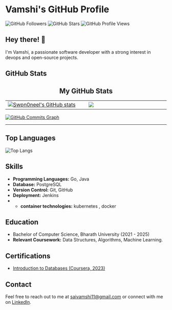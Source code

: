 <!-- Title -->
# Vamshi's GitHub Profile

<!-- Badges (optional) -->
![GitHub Followers](https://img.shields.io/github/followers/vamshi1188?style=social)
![GitHub Stars](https://img.shields.io/github/stars/vamshi1188?style=social)
![GitHub Profile Views](https://komarev.com/ghpvc/?username=vamshi1188)

<!-- Introduction -->
## Hey there! 👋
I'm Vamshi, a passionate software developer with a strong interest in devops and open-source projects.

<!-- GitHub Stats -->
## GitHub Stats
<!--![GitHub Stats](https://github-readme-stats.vercel.app/api?username=vamshi1188&show_icons=true&theme=vue)-->
<h2 align="center">My GitHub Stats</h2>
  </div>
  <div align="center">
    <table>
      <tr>
        <td width="45%">
          <a href="http://www.github.com/vamshi1188"><img src="https://github-readme-stats.vercel.app/api?username=vamshi1188&show_icons=true&hide=&count_private=true&title_color=0891b2&text_color=ffffff&icon_color=0891b2&bg_color=1c1917&hide_border=true&show_icons=true" alt="Swpn0neel's GitHub stats" /></a> 
        </td>
        <td width="45%">
          <a href="http://www.github.com/vamshi1188"><img src="https://github-readme-streak-stats.herokuapp.com/?user=vamshi1188&stroke=ffffff&background=1c1917&ring=0891b2&fire=0891b2&currStreakNum=ffffff&currStreakLabel=0891b2&sideNums=ffffff&sideLabels=ffffff&dates=ffffff&hide_border=true" /></a>
    </table>
      </div>
      <a href="http://www.github.com/vamshi1188"><img src="https://github-readme-activity-graph.vercel.app/graph?username=vamshi1188&theme=merko&bg_color=1c1917&color=ffffff&line=0891b2&point=ffffff&area_color=1c1917&area=true&hide_border=true&custom_title=GitHub%20Commits%20Graph" alt="GitHub Commits Graph" /></a>
    </td>
  </tr>

<hr>

<!-- Top Languages -->
## Top Languages
![Top Langs](https://github-readme-stats.vercel.app/api/top-langs/?username=vamshi1188&layout=compact&theme=dracula)

<!-- Skills -->
## Skills
- **Programming Languages:** Go, Java
- **Database:** PostgreSQL
- **Version Control:** Git, GitHub
- **Deployment:** Jenkins
- - **container technologies:** kubernetes , docker

<!-- Education -->
## Education
- Bachelor of Computer Science, Bharath University (2021 - 2025)
- **Relevant Coursework:** Data Structures, Algorithms, Machine Learning.

<!-- Certifications -->
## Certifications
- [Introduction to Databases (Coursera, 2023)](https://www.coursera.org/account/accomplishments/verify/5W83UHU3K6TD?utm_campaign=sharing_cta&utm_content=cert_image&utm_medium=certificate&utm_product=course&utm_source=android)

<!-- Contact -->
## Contact
Feel free to reach out to me at saivamshi11@gmail.com or connect with me on [LinkedIn](https://www.linkedin.com/in/sai-vamshi-kottam-b78316208/).




<!-- End -->

